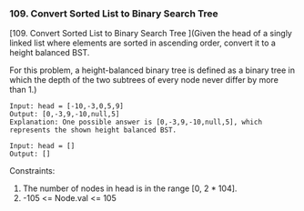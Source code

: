 ### 109. Convert Sorted List to Binary Search Tree

[109. Convert Sorted List to Binary Search Tree
](Given the head of a singly linked list where elements are sorted in ascending order, convert it to a height balanced BST.

For this problem, a height-balanced binary tree is defined as a binary tree in which the depth of the two subtrees of every node never differ by more than 1.)

```
Input: head = [-10,-3,0,5,9]
Output: [0,-3,9,-10,null,5]
Explanation: One possible answer is [0,-3,9,-10,null,5], which represents the shown height balanced BST.
```

```
Input: head = []
Output: []
```

Constraints:

1. The number of nodes in head is in the range [0, 2 * 104].
2. -105 <= Node.val <= 105